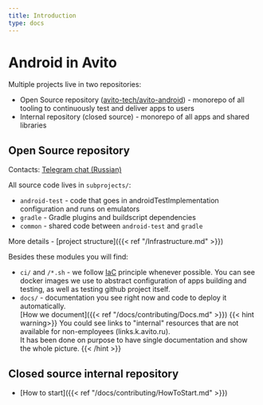 ```yaml
---
title: Introduction
type: docs
---
```


# Android in Avito

Multiple projects live in two repositories:

- Open Source repository ([avito-tech/avito-android](https://github.com/avito-tech/avito-android)) - monorepo of all tooling to continuously test and deliver apps to users
- Internal repository (closed source) - monorepo of all apps and shared libraries

## Open Source repository

Contacts: [Telegram chat (Russian)](https://t.me/avito_android_opensource)

All source code lives in `subprojects/`:

- `android-test` - code that goes in androidTestImplementation configuration and runs on emulators
- `gradle` - Gradle plugins and buildscript dependencies
- `common` - shared code between `android-test` and `gradle`

More details - [project structure]({{< ref "/Infrastructure.md" >}})

Besides these modules you will find:

- `ci/` and `/*.sh` - we follow [IaC](https://en.wikipedia.org/wiki/Infrastructure_as_code) principle whenever possible. 
You can see docker images we use to abstract configuration of apps building and testing, as well as testing github project itself.
- `docs/` - documentation you see right now and code to deploy it automatically.\
[How we document]({{< ref "/docs/contributing/Docs.md" >}})
{{< hint warning>}}
You could see links to "internal" resources that are not available for non-employees (links.k.avito.ru).\
It has been done on purpose to have single documentation and show the whole picture.
{{< /hint >}}

## Closed source internal repository

- [How to start]({{< ref "/docs/contributing/HowToStart.md" >}})
